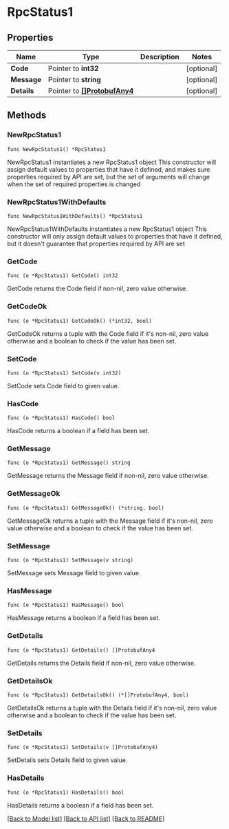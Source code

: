 # RpcStatus1

## Properties

Name | Type | Description | Notes
------------ | ------------- | ------------- | -------------
**Code** | Pointer to **int32** |  | [optional] 
**Message** | Pointer to **string** |  | [optional] 
**Details** | Pointer to [**[]ProtobufAny4**](ProtobufAny4.md) |  | [optional] 

## Methods

### NewRpcStatus1

`func NewRpcStatus1() *RpcStatus1`

NewRpcStatus1 instantiates a new RpcStatus1 object
This constructor will assign default values to properties that have it defined,
and makes sure properties required by API are set, but the set of arguments
will change when the set of required properties is changed

### NewRpcStatus1WithDefaults

`func NewRpcStatus1WithDefaults() *RpcStatus1`

NewRpcStatus1WithDefaults instantiates a new RpcStatus1 object
This constructor will only assign default values to properties that have it defined,
but it doesn't guarantee that properties required by API are set

### GetCode

`func (o *RpcStatus1) GetCode() int32`

GetCode returns the Code field if non-nil, zero value otherwise.

### GetCodeOk

`func (o *RpcStatus1) GetCodeOk() (*int32, bool)`

GetCodeOk returns a tuple with the Code field if it's non-nil, zero value otherwise
and a boolean to check if the value has been set.

### SetCode

`func (o *RpcStatus1) SetCode(v int32)`

SetCode sets Code field to given value.

### HasCode

`func (o *RpcStatus1) HasCode() bool`

HasCode returns a boolean if a field has been set.

### GetMessage

`func (o *RpcStatus1) GetMessage() string`

GetMessage returns the Message field if non-nil, zero value otherwise.

### GetMessageOk

`func (o *RpcStatus1) GetMessageOk() (*string, bool)`

GetMessageOk returns a tuple with the Message field if it's non-nil, zero value otherwise
and a boolean to check if the value has been set.

### SetMessage

`func (o *RpcStatus1) SetMessage(v string)`

SetMessage sets Message field to given value.

### HasMessage

`func (o *RpcStatus1) HasMessage() bool`

HasMessage returns a boolean if a field has been set.

### GetDetails

`func (o *RpcStatus1) GetDetails() []ProtobufAny4`

GetDetails returns the Details field if non-nil, zero value otherwise.

### GetDetailsOk

`func (o *RpcStatus1) GetDetailsOk() (*[]ProtobufAny4, bool)`

GetDetailsOk returns a tuple with the Details field if it's non-nil, zero value otherwise
and a boolean to check if the value has been set.

### SetDetails

`func (o *RpcStatus1) SetDetails(v []ProtobufAny4)`

SetDetails sets Details field to given value.

### HasDetails

`func (o *RpcStatus1) HasDetails() bool`

HasDetails returns a boolean if a field has been set.


[[Back to Model list]](../README.md#documentation-for-models) [[Back to API list]](../README.md#documentation-for-api-endpoints) [[Back to README]](../README.md)


